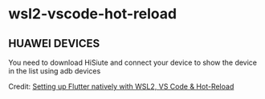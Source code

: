 # wsl2-vscode-hot-reload

## HUAWEI DEVICES
You need to download HiSiute and connect your device to show the device in the list using adb devices

Credit: [Setting up Flutter natively with WSL2, VS Code &amp; Hot-Reload](https://dnmc.in/2021/01/25/setting-up-flutter-natively-with-wsl2-vs-code-hot-reload/)

